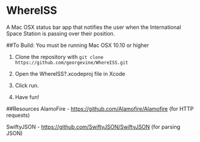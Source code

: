 # WhereISS
A Mac OSX status bar app that notifies the user when the International Space Station is passing over their position.

##To Build: 
You must be running Mac OSX 10.10 or higher


1. Clone the repository with `git clone https://github.com/georgevine/WhereISS.git`

2. Open the WhereISS?.xcodeproj file in Xcode

3. Click run.

4. Have fun!


##Resources
AlamoFire - https://github.com/Alamofire/Alamofire (for HTTP requests)

SwiftyJSON - https://github.com/SwiftyJSON/SwiftyJSON (for parsing JSON)
